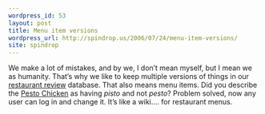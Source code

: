 ```yaml
---
wordpress_id: 53
layout: post
title: Menu item versions
wordpress_url: http://spindrop.us/2006/07/24/menu-item-versions/
site: spindrop
---
```

<p>We make a lot of mistakes, and by we, I don&#8217;t mean myself, but I mean we as humanity.  That&#8217;s why we like to keep multiple versions of things in our <a href="http://reviewsby.us/">restaurant review</a> database.  That also means menu items.  Did you describe the <a href="http://reviewsby.us/restaurant/newsroom/menu/pesto-chicken-sandwich">Pesto Chicken</a> as having <em>pisto</em> and not <em>pesto</em>?  Problem solved, now any user can log in and change it.  It&#8217;s like a wiki&#8230;. for restaurant menus.</p>
